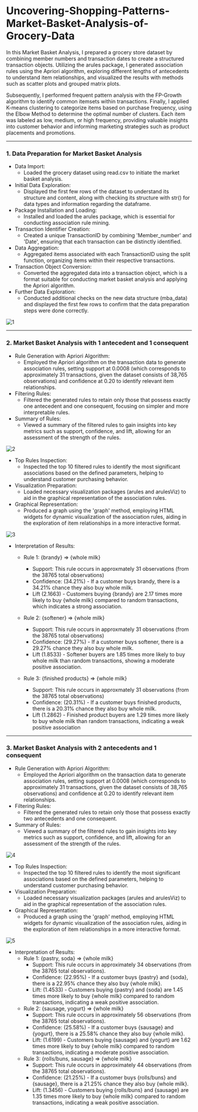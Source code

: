 # Uncovering-Shopping-Patterns-Market-Basket-Analysis-of-Grocery-Data
In this Market Basket Analysis, I prepared a grocery store dataset by combining member numbers and transaction dates to create a structured transaction objects. Utilizing the arules package, I generated association rules using the Apriori algorithm, exploring different lengths of antecedents to understand item relationships, and visualized the results with methods such as scatter plots and grouped matrix plots.

Subsequently, I performed frequent pattern analysis with the FP-Growth algorithm to identify common itemsets within transactions. Finally, I applied K-means clustering to categorize items based on purchase frequency, using the Elbow Method to determine the optimal number of clusters. Each item was labeled as low, medium, or high frequency, providing valuable insights into customer behavior and informing marketing strategies such as product placements and promotions.

--- 

### 1. Data Preparation for Market Basket Analysis
- Data Import:
  - Loaded the grocery dataset using read.csv to initiate the market basket analysis.
- Initial Data Exploration:
  - Displayed the first few rows of the dataset to understand its structure and content, along with checking its structure with str() for data types and information regarding the dataframe.
- Package Installation and Loading:
  - Installed and loaded the arules package, which is essential for conducting association rule mining.
- Transaction Identifier Creation:
  - Created a unique TransactionID by combining 'Member_number' and 'Date', ensuring that each transaction can be distinctly identified.
- Data Aggregation:
  - Aggregated items associated with each TransactionID using the split function, organizing items within their respective transactions.
- Transaction Object Conversion:
  - Converted the aggregated data into a transaction object, which is a format suitable for conducting market basket analysis and applying the Apriori algorithm. 
- Further Data Exploration:
  - Conducted additional checks on the new data structure (mba_data) and displayed the first few rows to confirm that the data preparation steps were done correctly.

![1](https://github.com/user-attachments/assets/f8c8bd2d-4aa4-4f14-b49a-6ae93a74e434)

--- 

### 2. Market Basket Analysis with 1 antecedent and 1 consequent
- Rule Generation with Apriori Algorithm:
  - Employed the Apriori algorithm on the transaction data to generate association rules, setting support at 0.0008 (which corresponds to approximately 31 transactions, given the dataset consists of 38,765 observations) and confidence at 0.20 to identify relevant item relationships.
- Filtering Rules:
  - Filtered the generated rules to retain only those that possess exactly one antecedent and one consequent, focusing on simpler and more interpretable rules.
- Summary of Rules:
  - Viewed a summary of the filtered rules to gain insights into key metrics such as support, confidence, and lift, allowing for an assessment of the strength of the rules.
 
![2](https://github.com/user-attachments/assets/980e91d4-5992-4aaf-b36a-5d0a154b023f) 

- Top Rules Inspection:
  - Inspected the top 10 filtered rules to identify the most significant associations based on the defined parameters, helping to understand customer purchasing behavior.
- Visualization Preparation:
  - Loaded necessary visualization packages (arules and arulesViz) to aid in the graphical representation of the association rules.
- Graphical Representation:
  - Produced a graph using the 'graph' method, employing HTML widgets for dynamic visualization of the association rules, aiding in the exploration of item relationships in a more interactive format.

![3](https://github.com/user-attachments/assets/37bd0cd0-e3fd-448e-bd42-1d9f08d98292)


- Interpretation of Results:
  - Rule 1: {brandy} => {whole milk}
    - Support: This rule occurs in approxmately 31 observations (from the 38765 total observations)
    - Confidence: (34.21%) - If a customer buys brandy, there is a 34.21% chance they also buy whole milk.
    - Lift (2.1663) - Customers buying {brandy} are 2.17 times more likely to buy {whole milk} compared to random transactions, which indicates a strong association.

  - Rule 2: {softener} => {whole milk}
    - Support: This rule occurs in approxmately 31 observations (from the 38765 total observations)
    - Confidence: (29.27%) - If a customer buys softener, there is a 29.27% chance they also buy whole milk.
    - Lift (1.8533) - Softener buyers are 1.85 times more likely to buy whole milk than random transactions, showing a moderate positive association.

  - Rule 3: {finished products} => {whole milk}
    - Support: This rule occurs in approxmately 31 observations (from the 38765 total observations)
    - Confidence: (20.31%) - If a customer buys finished products, there is a 20.31% chance they also buy whole milk.
    - Lift (1.2862) - Finished product buyers are 1.29 times more likely to buy whole milk than random transactions, indicating a weak positive association

---

### 3. Market Basket Analysis with 2 antecedents and 1 consequent
- Rule Generation with Apriori Algorithm:
  - Employed the Apriori algorithm on the transaction data to generate association rules, setting support at 0.0008 (which corresponds to approximately 31 transactions, given the dataset consists of 38,765 observations) and confidence at 0.20 to identify relevant item relationships.
- Filtering Rules:
  - Filtered the generated rules to retain only those that possess exactly two antecedents and one consequent.
- Summary of Rules:
  - Viewed a summary of the filtered rules to gain insights into key metrics such as support, confidence, and lift, allowing for an assessment of the strength of the rules.
 
![4](https://github.com/user-attachments/assets/c9a7f939-3980-4265-ba77-ac953e8fc4d4)
 

- Top Rules Inspection:
  - Inspected the top 10 filtered rules to identify the most significant associations based on the defined parameters, helping to understand customer purchasing behavior.
- Visualization Preparation:
  - Loaded necessary visualization packages (arules and arulesViz) to aid in the graphical representation of the association rules.
- Graphical Representation:
  - Produced a graph using the 'graph' method, employing HTML widgets for dynamic visualization of the association rules, aiding in the exploration of item relationships in a more interactive format.

![5](https://github.com/user-attachments/assets/a019353d-006b-44c1-8bd4-bfcf52e031e6)


- Interpretation of Results:
  - Rule 1: {pastry, soda} => {whole milk}
    - Support: This rule occurs in approximately 34 observations (from the 38765 total observations).
    - Confidence: (22.95%) - If a customer buys {pastry} and {soda}, there is a 22.95% chance they also buy {whole milk}.
    - Lift: (1.4533) - Customers buying {pastry} and {soda} are 1.45 times more likely to buy {whole milk} compared to random transactions, indicating a weak positive association.
  - Rule 2: {sausage, yogurt} => {whole milk}
    - Support: This rule occurs in approximately 56 observations (from the 38765 total observations).
    - Confidence: (25.58%) - If a customer buys {sausage} and {yogurt}, there is a 25.58% chance they also buy {whole milk}.
    - Lift: (1.6199) - Customers buying {sausage} and {yogurt} are 1.62 times more likely to buy {whole milk} compared to random transactions, indicating a moderate positive association.
  - Rule 3: {rolls/buns, sausage} => {whole milk}
    - Support: This rule occurs in approximately 44 observations (from the 38765 total observations).
    - Confidence: (21.25%) - If a customer buys {rolls/buns} and {sausage}, there is a 21.25% chance they also buy {whole milk}.
    - Lift: (1.3456) - Customers buying {rolls/buns} and {sausage} are 1.35 times more likely to buy {whole milk} compared to random transactions, indicating a weak positive association.
